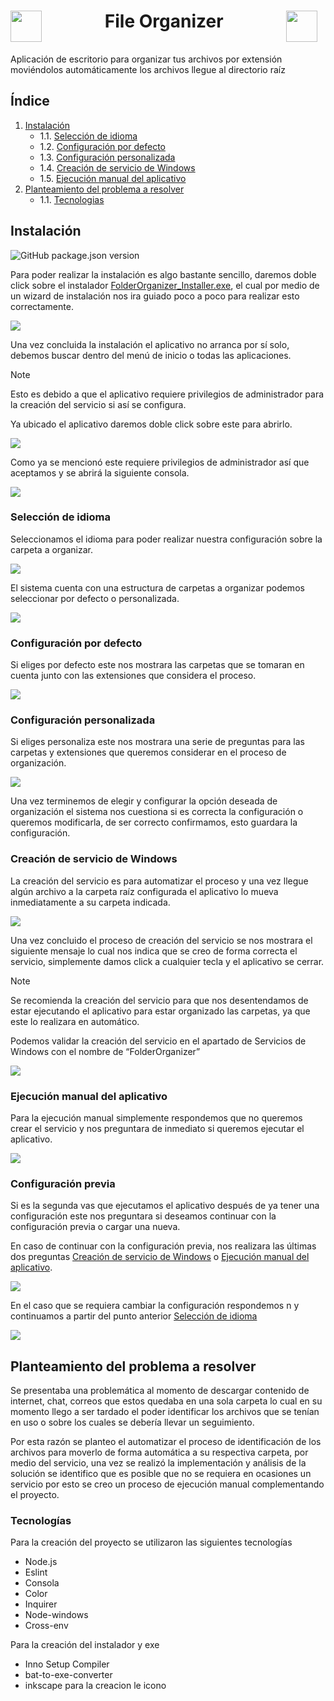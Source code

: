 <h1 style='display: flex; gap: 20%'>
    <img src='./assets/icon.ico' width='50'> 
    File Organizer
    <img src='./assets/icon.ico' width='50'> 
</h1>

Aplicación de escritorio para organizar tus archivos por extensión moviéndolos automáticamente los archivos llegue al directorio raíz

<h2>Índice</h2>

1. [Instalación](#id1)
    - 1.1. [Selección de idioma](#id1-6)
    - 1.2. [Configuración por defecto](#id1-1)
    - 1.3. [Configuración personalizada](#id1-2)
    - 1.4. [Creación de servicio de Windows](#id1-3)
    - 1.5. [Ejecución manual del aplicativo](#id1-4)
2. [Planteamiento del problema a resolver](#id2)
    - 1.1. [Tecnologias](#id1-7)

## Instalación<a id='id1'></a>

![GitHub package.json version](https://img.shields.io/github/package-json/v/FrEaKAlL/FolderOrganizer?color=299de3)


Para poder realizar la instalación es algo bastante sencillo, daremos doble click sobre el instalador [FolderOrganizer_Installer.exe](https://github.com/FrEaKAlL/FolderOrganizer/releases/tag/v1.0.0), el cual por medio de un wizard de instalación nos ira guiado poco a poco para realizar esto correctamente.

<img src='./assets/instalacion-1.png'>

Una vez concluida la instalación el aplicativo no arranca por sí solo, debemos buscar dentro del menú de inicio o todas las aplicaciones.

> [!NOTE]
> Esto es debido a que el aplicativo requiere privilegios de administrador para la creación del servicio si así se configura.

Ya ubicado el aplicativo daremos doble click sobre este para abrirlo.

<img src='./assets/instalacion-2.png'>

Como ya se mencionó este requiere privilegios de administrador así que aceptamos y se abrirá la siguiente consola.

<img src='./assets/instalacion-3.png'>

### Selección de idioma<a id='id1-6'></a>

Seleccionamos el idioma para poder realizar nuestra configuración sobre la carpeta a organizar.

<img src='./assets/instalacion-4.png'>

El sistema cuenta con una estructura de carpetas a organizar podemos seleccionar por defecto o personalizada.

<img src='./assets/instalacion-5.png'>

### Configuración por defecto<a id='id1-1'></a>

Si eliges por defecto este nos mostrara las carpetas que se tomaran en cuenta junto con las extensiones que considera el proceso.

<img src='./assets/instalacion-6.png'>

### Configuración personalizada<a id='id1-2'></a>

Si eliges personaliza este nos mostrara una serie de preguntas para las carpetas y extensiones que queremos considerar en el proceso de organización.

<img src='./assets/instalacion-7.png'>

Una vez terminemos de elegir y configurar la opción deseada de organización el sistema nos cuestiona si es correcta la configuración o queremos modificarla, de ser correcto confirmamos, esto guardara la configuración.

### Creación de servicio de Windows<a id='id1-3'></a>

La creación del servicio es para automatizar el proceso y una vez llegue algún archivo a la carpeta raíz configurada el aplicativo lo mueva inmediatamente a su carpeta indicada.

<img src='./assets/instalacion-8.png'>

Una vez concluido el proceso de creación del servicio se nos mostrara el siguiente mensaje lo cual nos indica que se creo de forma correcta el servicio, simplemente damos click a cualquier tecla y el aplicativo se cerrar.

> [!NOTE]
> Se recomienda la creación del servicio para que nos desentendamos de estar ejecutando el aplicativo para estar organizado las carpetas, ya que este lo realizara en automático. 

Podemos validar la creación del servicio en el apartado de Servicios de Windows con el nombre de “FolderOrganizer”

<img src='./assets/instalacion-9.png'>

### Ejecución manual del aplicativo<a id='id1-4'></a>

Para la ejecución manual simplemente respondemos que no queremos crear el servicio y nos preguntara de inmediato si queremos ejecutar el aplicativo.

<img src='./assets/instalacion-12.png'>

### Configuración previa<a id='id1-5'></a>

Si es la segunda vas que ejecutamos el aplicativo después de ya tener una configuración este nos preguntara si deseamos continuar con la configuración previa o cargar una nueva.

En caso de continuar con la configuración previa, nos realizara las últimas dos preguntas [Creación de servicio de Windows](#id1-3) o [Ejecución manual del aplicativo](#id1-4).

<img src='./assets/instalacion-11.png'>

En el caso que se requiera cambiar la configuración respondemos n y continuamos a partir del punto anterior [Selección de idioma](#id1-6)

<img src='./assets/instalacion-10.png'>

## Planteamiento del problema a resolver<a id='id2'></a>

Se presentaba una problemática al momento de descargar contenido de internet, chat, correos que estos quedaba en una sola carpeta lo cual en su momento llego a ser tardado el poder identificar los archivos que se tenían en uso o sobre los cuales se debería llevar un seguimiento.

Por esta razón se planteo el automatizar el proceso de identificación de los archivos para moverlo de forma automática a su respectiva carpeta, por medio del servicio, una vez se realizó la implementación y análisis de la solución se identifico que es posible que no se requiera en ocasiones un servicio por esto se creo un proceso de ejecución manual complementando el proyecto.

### Tecnologías<a id='id1-7'></a>

Para la creación del proyecto se utilizaron las siguientes tecnologías
* Node.js
* Eslint
* Consola
* Color
* Inquirer
* Node-windows
* Cross-env

Para la creación del instalador y exe
* Inno Setup Compiler
* bat-to-exe-converter
* inkscape para la creacion le icono

